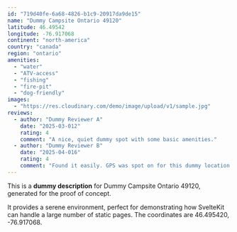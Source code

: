 ```yaml
---
id: "719d40fe-6a68-4826-b1c9-20917da9de15"
name: "Dummy Campsite Ontario 49120"
latitude: 46.49542
longitude: -76.917068
continent: "north-america"
country: "canada"
region: "ontario"
amenities:
  - "water"
  - "ATV-access"
  - "fishing"
  - "fire-pit"
  - "dog-friendly"
images:
  - "https://res.cloudinary.com/demo/image/upload/v1/sample.jpg"
reviews:
  - author: "Dummy Reviewer A"
    date: "2025-03-012"
    rating: 4
    comment: "A nice, quiet dummy spot with some basic amenities."
  - author: "Dummy Reviewer B"
    date: "2025-04-016"
    rating: 4
    comment: "Found it easily. GPS was spot on for this dummy location."
---
```


This is a **dummy description** for Dummy Campsite Ontario 49120, generated for the proof of concept.

It provides a serene environment, perfect for demonstrating how SvelteKit can handle a large number of static pages. The coordinates are 46.495420, -76.917068.
